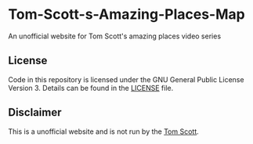 # Tom-Scott-s-Amazing-Places-Map
An unofficial website for Tom Scott's amazing places video series

## License

Code in this repository is licensed under the GNU General Public License Version 3. Details can be found in the [LICENSE](LICENSE) file. 

## Disclaimer

This is a unofficial website and is not run by the [Tom Scott](https://www.tomscott.com/).
